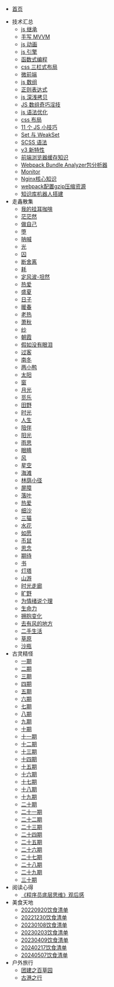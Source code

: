 <!--
 * @Author: caixin
 * @Date: 2021-06-10 10:06:40
 * @LastEditTime: 2024-05-11 14:26:17
 * @LastEditors: 蔡鑫 1058360098@qq.com
 * @Description: 修改目录
 * @FilePath: \docsify\docs\_sidebar.md
-->
- [首页](./README.md)
<!-- - 生活点滴
  - [习惯建议](articles/life/l1.md)
  - [学习的理解](articles/life/l2.md)
  - [dobby 记](articles/life/l3.md)
  - [鼠鼠记](articles/life/l4.md)
  - [荷兰猪记](articles/life/l5.md)
  - [聊聊技术人员如何学习成长](articles/life/l6.md)
  - [2020 个人总结](articles/life/l8.md)
  - [2021 年，我的几点小建议](articles/life/l7.md)
  - [停止内耗，做有用的事](articles/life/l9.md)
  - [新年找回自信的自己](articles/life/l10.md)
  - [为什么你的新年目标通常都很难完成](articles/life/l11.md)
  - [如何保养好大脑](articles/life/l12.md)
  - [程序员成长路线](articles/life/l13.md)
  - [用最简单的方法养成读书的好习惯](articles/life/l14.md)
  - [前端专家离你只有一步之遥](articles/life/l15.md) -->
- 技术汇总
  <!-- - [web 安全](articles/technical/t1.md) -->
  - [js 继承](articles/technical/t2.md)
  - [手写 MVVM](articles/technical/t3.md)
  - [js 动画](articles/technical/t4.md)
  - [js 引擎](articles/technical/t5.md)
  - [函数式编程](articles/technical/t6.md)
  - [css 三栏式布局](articles/technical/t7.md)
  - [微前端](articles/technical/t8.md)
  - [js 数组](articles/technical/t9.md)
  - [正则表达式](articles/technical/t10.md)
  - [js 深浅拷贝](articles/technical/t11.md)
  - [JS 数组奇巧淫技](articles/technical/t12.md)
  - [js 语法优化](articles/technical/t13.md)
  - [css 布局](articles/technical/t14.md)
  - [11 个 JS 小技巧](articles/technical/t15.md)
  - [Set 与 WeakSet](articles/technical/t16.md)
  - [SCSS 语法](articles/technical/t17.md)
  <!-- - [前端开发，2021 这几个变化趋势](articles/technical/t18.md) -->
  - [v3 新特性](articles/technical/t19.md)
  <!-- - [webfunny 监控系统的测试实践](articles/technical/t20.md) -->
  - [前端浏览器缓存知识](articles/technical/t21.md)
  - [Webpack Bundle Analyzer包分析器](articles/technical/t22.md)
  - [Monitor](articles/technical/t23.md)
  - [Nginx核心知识](articles/technical/t24.md)
  - [webpack配置gzip压缩资源](articles/technical/t25.md)
  - [知识库机器人搭建](articles/technical/t26.md)
- 走鑫散集
  - [我的挂耳咖啡](articles/poems/p1.md)
  - [茫茫然](articles/poems/p2.md)
  - [做自己](articles/poems/p3.md)
  - [堕](articles/poems/p4.md)
  - [呐喊](articles/poems/p5.md)
  - [光](articles/poems/p6.md)
  - [囚](articles/poems/p7.md)
  - [断舍离](articles/poems/p8.md)
  - [耗](articles/poems/p9.md)
  - [定风波-坦然](articles/poems/p10.md)
  - [热爱](articles/poems/p11.md)
  - [盛夏](articles/poems/p12.md)
  - [日子](articles/poems/p13.md)
  - [暖春](articles/poems/p14.md)
  - [老热](articles/poems/p15.md)
  - [萧秋](articles/poems/p16.md)
  - [纱](articles/poems/p17.md)
  - [朝霞](articles/poems/p18.md)
  - [假如没有眼泪](articles/poems/p19.md)
  - [过客](articles/poems/p20.md)
  - [南冬](articles/poems/p21.md)
  - [两小鸭](articles/poems/p22.md)
  - [太阳](articles/poems/p23.md)
  - [窗](articles/poems/p24.md)
  - [月光](articles/poems/p25.md)
  - [觅乐](articles/poems/p26.md)
  - [田野](articles/poems/p27.md)
  - [时光](articles/poems/p28.md)
  - [人生](articles/poems/p29.md)
  - [陪伴](articles/poems/p30.md)
  - [阳光](articles/poems/p31.md)
  - [雨思](articles/poems/p32.md)
  - [眼睛](articles/poems/p33.md)
  - [风](articles/poems/p34.md)
  - [星空](articles/poems/p35.md)
  - [海滩](articles/poems/p36.md)
  - [林荫小径](articles/poems/p37.md)
  - [屏障](articles/poems/p38.md)
  - [落叶](articles/poems/p39.md)
  - [热爱](articles/poems/p40.md)
  - [细沙](articles/poems/p41.md)
  - [三猫](articles/poems/p42.md)
  - [水花](articles/poems/p43.md)
  - [如愿](articles/poems/p44.md)
  - [币鼠](articles/poems/p45.md)
  - [思念](articles/poems/p46.md)
  - [期待](articles/poems/p47.md)
  - [书](articles/poems/p48.md)
  - [灯塔](articles/poems/p49.md)
  - [山游](articles/poems/p50.md)
  - [时光走廊](articles/poems/p51.md)
  - [旷野](articles/poems/p52.md)
  - [为情绪说个理](articles/poems/p53.md)
  - [生命力](articles/poems/p54.md)
  - [拥抱变化](articles/poems/p55.md)
  - [去有风的地方](articles/poems/p56.md)
  - [二手生活](articles/poems/p57.md)
  - [草原](articles/poems/p58.md)
  - [沙瓶](articles/poems/p59.md)
- 古灵精怪
  - [一期](articles/fun/f1.md)
  - [二期](articles/fun/f2.md)
  - [三期](articles/fun/f3.md)
  - [四期](articles/fun/f4.md)
  - [五期](articles/fun/f5.md)
  - [六期](articles/fun/f6.md)
  - [七期](articles/fun/f7.md)
  - [八期](articles/fun/f8.md)
  - [九期](articles/fun/f9.md)
  - [十期](articles/fun/f10.md)
  - [十一期](articles/fun/f11.md)
  - [十二期](articles/fun/f12.md)
  - [十三期](articles/fun/f13.md)
  - [十四期](articles/fun/f14.md)
  - [十五期](articles/fun/f15.md)
  - [十六期](articles/fun/f16.md)
  - [十七期](articles/fun/f17.md)
  - [十八期](articles/fun/f18.md)
  - [十九期](articles/fun/f19.md)
  - [二十期](articles/fun/f20.md)
  - [二十一期](articles/fun/f21.md)
  - [二十二期](articles/fun/f22.md)
  - [二十三期](articles/fun/f23.md)
  - [二十四期](articles/fun/f24.md)
  - [二十五期](articles/fun/f25.md)
  - [二十六期](articles/fun/f26.md)
  - [二十七期](articles/fun/f27.md)
  - [二十八期](articles/fun/f28.md)
  - [二十九期](articles/fun/f29.md)
  - [三十期](articles/fun/f30.md)
- 阅读心得
  - [《程序员底层思维》观后感](articles/read/r1.md)
- 美食天地
  - [20220920饮食清单](articles/delicacy/d1.md)
  - [20221230饮食清单](articles/delicacy/d2.md)
  - [20230108饮食清单](articles/delicacy/d3.md)
  - [20230203饮食清单](articles/delicacy/d4.md)
  - [20230409饮食清单](articles/delicacy/d5.md)
  - [20240217饮食清单](articles/delicacy/d6.md)
  - [20240507饮食清单](articles/delicacy/d7.md)
- 户外旅行
  - [团建之百草园](articles/journey/j1.md)
  - [古港之行](articles/journey/j2.md)
